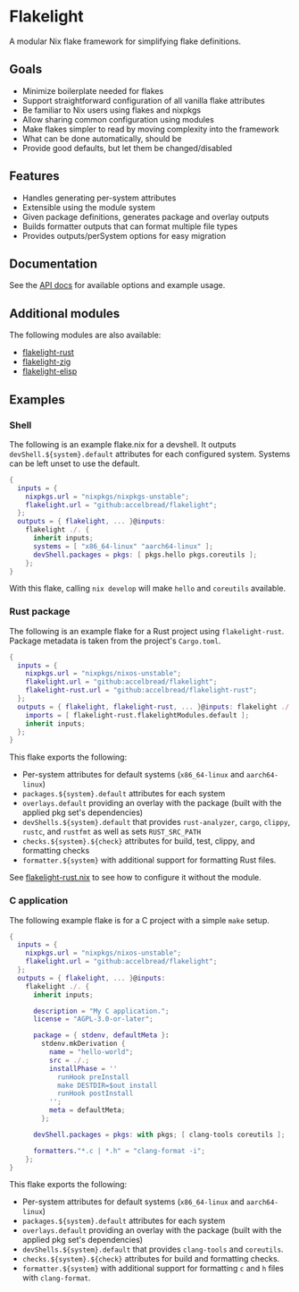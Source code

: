 # Flakelight

A modular Nix flake framework for simplifying flake definitions.

## Goals

- Minimize boilerplate needed for flakes
- Support straightforward configuration of all vanilla flake attributes
- Be familiar to Nix users using flakes and nixpkgs
- Allow sharing common configuration using modules
- Make flakes simpler to read by moving complexity into the framework
- What can be done automatically, should be
- Provide good defaults, but let them be changed/disabled

## Features

- Handles generating per-system attributes
- Extensible using the module system
- Given package definitions, generates package and overlay outputs
- Builds formatter outputs that can format multiple file types
- Provides outputs/perSystem options for easy migration

## Documentation

See the [API docs](./api_guide.md) for available options and example usage.

## Additional modules

The following modules are also available:

- [flakelight-rust](https://github.com/accelbread/flakelight-rust)
- [flakelight-zig](https://github.com/accelbread/flakelight-zig)
- [flakelight-elisp](https://github.com/accelbread/flakelight-elisp)

## Examples

### Shell

The following is an example flake.nix for a devshell. It outputs
`devShell.${system}.default` attributes for each configured system. Systems can
be left unset to use the default.

```nix
{
  inputs = {
    nixpkgs.url = "nixpkgs/nixpkgs-unstable";
    flakelight.url = "github:accelbread/flakelight";
  };
  outputs = { flakelight, ... }@inputs:
    flakelight ./. {
      inherit inputs;
      systems = [ "x86_64-linux" "aarch64-linux" ];
      devShell.packages = pkgs: [ pkgs.hello pkgs.coreutils ];
    };
}
```

With this flake, calling `nix develop` will make `hello` and `coreutils`
available.

### Rust package

The following is an example flake for a Rust project using `flakelight-rust`.
Package metadata is taken from the project's `Cargo.toml`.

```nix
{
  inputs = {
    nixpkgs.url = "nixpkgs/nixos-unstable";
    flakelight.url = "github:accelbread/flakelight";
    flakelight-rust.url = "github:accelbread/flakelight-rust";
  };
  outputs = { flakelight, flakelight-rust, ... }@inputs: flakelight ./. {
    imports = [ flakelight-rust.flakelightModules.default ];
    inherit inputs;
  };
}
```

This flake exports the following:

- Per-system attributes for default systems (`x86_64-linux` and `aarch64-linux`)
- `packages.${system}.default` attributes for each system
- `overlays.default` providing an overlay with the package (built with the
  applied pkg set's dependencies)
- `devShells.${system}.default` that provides `rust-analyzer`, `cargo`, `clippy`,
  `rustc`, and `rustfmt` as well as sets `RUST_SRC_PATH`
- `checks.${system}.${check}` attributes for build, test, clippy, and formatting
  checks
- `formatter.${system}` with additional support for formatting Rust files.

See [flakelight-rust.nix][flakelight-rust] to see how to configure it without the
module.

[flakelight-rust]: https://github.com/accelbread/flakelight-rust/blob/master/flakelight-rust.nix

### C application

The following example flake is for a C project with a simple `make` setup.

```nix
{
  inputs = {
    nixpkgs.url = "nixpkgs/nixos-unstable";
    flakelight.url = "github:accelbread/flakelight";
  };
  outputs = { flakelight, ... }@inputs:
    flakelight ./. {
      inherit inputs;

      description = "My C application.";
      license = "AGPL-3.0-or-later";

      package = { stdenv, defaultMeta }:
        stdenv.mkDerivation {
          name = "hello-world";
          src = ./.;
          installPhase = ''
            runHook preInstall
            make DESTDIR=$out install
            runHook postInstall
          '';
          meta = defaultMeta;
        };

      devShell.packages = pkgs: with pkgs; [ clang-tools coreutils ];

      formatters."*.c | *.h" = "clang-format -i";
    };
}
```

This flake exports the following:

- Per-system attributes for default systems (`x86_64-linux` and `aarch64-linux`)
- `packages.${system}.default` attributes for each system
- `overlays.default` providing an overlay with the package (built with the
  applied pkg set's dependencies)
- `devShells.${system}.default` that provides `clang-tools` and `coreutils`.
- `checks.${system}.${check}` attributes for build and formatting checks.
- `formatter.${system}` with additional support for formatting `c` and `h` files
  with `clang-format`.
